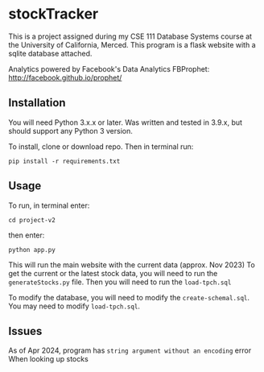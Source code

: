 # stockTracker

This is a project assigned during my CSE 111 Database Systems course
at the University of California, Merced. This program is a flask
website with a sqlite database attached.

Analytics powered by Facebook's Data Analytics FBProphet:
http://facebook.github.io/prophet/

## Installation

You will need Python 3.x.x or later. Was written and tested in 3.9.x, 
but should support any Python 3 version.

To install, clone or download repo. Then in terminal run:
```
pip install -r requirements.txt
```

## Usage

To run, in terminal enter:
```
cd project-v2
```
then enter:
```
python app.py
```

This will run the main website with the current data (approx. Nov 2023)
To get the current or the latest stock data, you will need to run the
```generateStocks.py``` file. Then you will need to run 
the ```load-tpch.sql```

To modify the database, you will need to modify the ```create-schemal.sql```.
You may need to modify ```load-tpch.sql```.

## Issues

As of Apr 2024, program has ```string argument without an encoding``` error
When looking up stocks